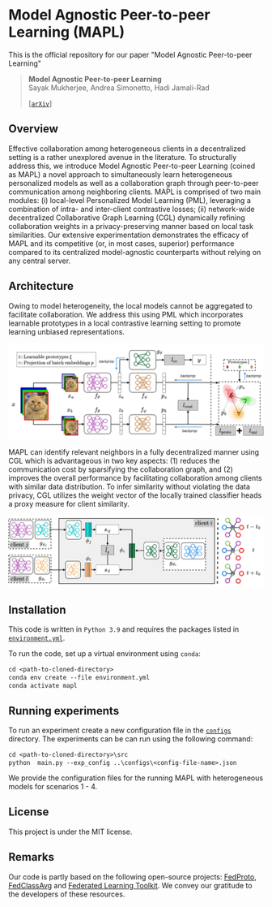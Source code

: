 # Model Agnostic Peer-to-peer Learning (MAPL)

This is the official repository for our paper "Model Agnostic Peer-to-peer Learning"

> **Model Agnostic Peer-to-peer Learning**            
> Sayak Mukherjee, Andrea Simonetto, Hadi Jamali-Rad             
>              
>[[`arXiv`](README.md)]

## Overview
Effective collaboration among heterogeneous clients in a decentralized setting is a rather unexplored avenue in the literature. To structurally address this, we introduce Model Agnostic Peer-to-peer Learning (coined as MAPL) a novel approach to simultaneously learn heterogeneous personalized models as well as a collaboration graph through peer-to-peer communication among neighboring clients. MAPL is comprised of two main modules: (i) local-level Personalized Model Learning (PML), leveraging a combination of intra- and inter-client contrastive losses; (ii) network-wide decentralized Collaborative Graph Learning (CGL) dynamically refining collaboration weights in a privacy-preserving manner based on local task similarities. Our extensive experimentation demonstrates the efficacy of MAPL and its competitive (or, in most cases, superior) performance compared to its centralized model-agnostic counterparts without relying on any central server.

## Architecture

Owing to model heterogeneity, the local models cannot be aggregated to facilitate collaboration. We address this using PML which incorporates learnable prototypes in a local contrastive learning setting to promote learning unbiased representations.

<p align="center">
<img src="assets/MAPL-Local.jpg" alt="Local" style="width:700px;"/>
</p>

MAPL can identify relevant neighbors in a fully decentralized manner using CGL which is advantageous in two key aspects: (1) reduces the communication cost by sparsifying the collaboration graph, and (2) improves the overall performance by facilitating collaboration among clients with similar data distribution. To infer similarity without violating the data privacy,  CGL utilizes the weight vector of the locally trained classifier heads a proxy measure for client similarity. 

<p align="center">
<img src="assets/MAPL-Global.jpg" alt="Global" style="width:700px;"/>
</p>


## Installation
This code is written in `Python 3.9` and requires the packages listed in [`environment.yml`](environment.yml).

To run the code, set up a virtual environment using `conda`:

```
cd <path-to-cloned-directory>
conda env create --file environment.yml
conda activate mapl
```

## Running experiments

To run an experiment create a new configuration file in the [`configs`](configs/) directory. The experiments can be can run using the following command:

```
cd <path-to-cloned-directory>\src
python  main.py --exp_config ..\configs\<config-file-name>.json
```

We provide the configuration files for the running MAPL with heterogeneous models for scenarios 1 - 4.

## License

This project is under the MIT license.

## Remarks

Our code is partly based on the following open-source projects: [FedProto](https://github.com/yuetan031/fedproto), [FedClassAvg](https://github.com/hukla/FedClassAvg) and [Federated Learning Toolkit](https://github.com/JMGaljaard/fltk-testbed). We convey our gratitude to the developers of these resources.